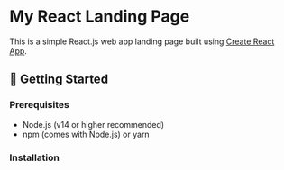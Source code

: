 # My React Landing Page

This is a simple React.js web app landing page built using [Create React App](https://create-react-app.dev/).

## 🚀 Getting Started

### Prerequisites

- Node.js (v14 or higher recommended)
- npm (comes with Node.js) or yarn

### Installation

